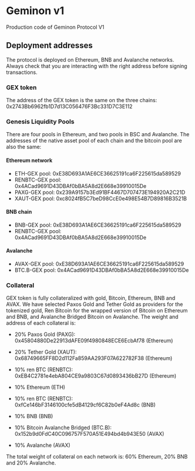 # Geminon v1
 Production code of Geminon Protocol V1

## Deployment addresses
The protocol is deployed on Ethereum, BNB and Avalanche networks. Always check that you are interacting with the right address before signing transactions.


### GEX token
The address of the GEX token is the same on the three chains:
0x2743Bb6962fb1D7d13C056476F3Bc331D7C3E112


### Genesis Liquidity Pools
There are four pools in Ethereum, and two pools in BSC and Avalanche. The addresses of the native asset pool of each chain and the bitcoin pool are also the same:

#### Ethereum network
* ETH-GEX pool: 0xE38D693A1AE6CE36625191ca6F225615da589529
* RENBTC-GEX pool: 0x4ACad9691D43DBAf0bBA5A8d2E668e39910015De
* PAXG-GEX pool: 0x239A9157b3Ed91BF4467D707473E194920A2C21D
* XAUT-GEX pool: 0xc8024fB5C7beD98CcE0e498E54B7D89816B3521B

#### BNB chain
* BNB-GEX pool: 0xE38D693A1AE6CE36625191ca6F225615da589529
* RENBTC-GEX pool: 0x4ACad9691D43DBAf0bBA5A8d2E668e39910015De

#### Avalanche
* AVAX-GEX pool: 0xE38D693A1AE6CE36625191ca6F225615da589529
* BTC.B-GEX pool: 0x4ACad9691D43DBAf0bBA5A8d2E668e39910015De


### Collateral
GEX token is fully collateralized with gold, Bitcoin, Ethereum, BNB and AVAX. We have selected Paxos Gold and Tether Gold as providers for the tokenized gold, Ren Bitcoin for the wrapped version of Bitcoin on Ethereum and BNB, and Avalanche Bridged Bitcoin on Avalanche. The weight and address of each collateral is:

* 20% Paxos Gold (PAXG): 0x45804880De22913dAFE09f4980848ECE6EcbAf78 (Ethereum)
* 20% Tether Gold (XAUT): 0x68749665FF8D2d112Fa859AA293F07A622782F38 (Ethereum)
* 10% ren BTC (RENBTC): 0xEB4C2781e4ebA804CE9a9803C67d0893436bB27D (Ethereum)
* 10% Ethereum (ETH)

* 10% ren BTC (RENBTC): 0xfCe146bF3146100cfe5dB4129cf6C82b0eF4Ad8c (BNB)
* 10% BNB (BNB)

* 10% Bitcoin Avalanche Bridged (BTC.B): 0x152b9d0FdC40C096757F570A51E494bd4b943E50 (AVAX)
* 10% Avalanche (AVAX)

The total weight of collateral on each network is: 60% Ethereum, 20% BNB and 20% Avalanche.
